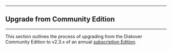 ___
## Upgrade from Community Edition
___

This section outlines the process of upgrading from the Diskover Community Edition to v2.3.x of an annual [subscription Edition](https://diskoverdata.com/solutions/).

